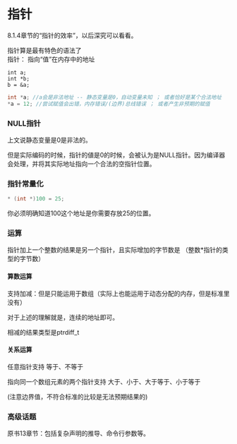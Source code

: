 # 指针

8.1.4章节的“指针的效率”，以后深究可以看看。

指针算是最有特色的语法了  
指针： 指向“值”在内存中的地址

```text
int a;
int *b;  
b = &a;
```

```c
int *a; //a会是非法地址 -- 静态变量是0，自动变量未知 ； 或者恰好是某个合法地址
*a = 12; //尝试赋值会出错，内存错误/(边界)总线错误 ； 或者产生非预期的赋值
```

### NULL指针

上文说静态变量是0是非法的。

但是实际编码的时候，指针的値是0的时候，会被认为是NULL指针。因为编译器会处理，并将其实际地址指向一个合法的空指针位置。

### 指针常量化

```c
* (int *)100 = 25;
```

你必须明确知道100这个地址是你需要存放25的位置。

### 运算

指针加上一个整数的结果是另一个指针，且实际增加的字节数是 （整数\*指针的类型的字节数）

#### 算数运算

支持加减：但是只能运用于数组（实际上也能运用于动态分配的内存，但是标准里没有）

对于上述的理解就是，连续的地址即可。

相减的结果类型是ptrdiff\_t

#### 关系运算

任意指针支持 等于、不等于

指向同一个数组元素的两个指针支持 大于、小于、大于等于、小于等于

\(注意边界值，不符合标准的比较是无法预期结果的\)

### 高级话题

原书13章节：包括复杂声明的推导、命令行参数等。

